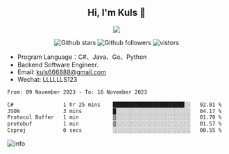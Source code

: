 <h2 align="center"> Hi, I'm Kuls 👋 </h2>
<p align="center">
    <p align="center">
        <img src=" https://avatars.githubusercontent.com/u/42165104?s=460&u=5c7fbf0bce7d4b38a15a44676e6f64b529e47598&v=4"/>
    </p>
    <p align="center">
      <img src="https://img.shields.io/github/stars/hellokuls?style=social" alt="Github stars" />
      <img src="https://img.shields.io/github/followers/hellokuls?style=social" alt="Github followers" />
      <img src="https://visitor-badge.glitch.me/badge?page_id=hellokuls.readme" alt="vistors" />
    </p>
</p>

- Program Language：C#、Java、Go、Python
- Backend Software Engineer.
- Email: kuls666888@gmail.com
- Wechat: LLLLLLS123

<!--START_SECTION:waka-->

```txt
From: 09 November 2023 - To: 16 November 2023

C#                1 hr 25 mins    ███████████████████████░░   92.01 %
JSON              3 mins          █░░░░░░░░░░░░░░░░░░░░░░░░   04.17 %
Protocol Buffer   1 min           ▒░░░░░░░░░░░░░░░░░░░░░░░░   01.70 %
protobuf          1 min           ▒░░░░░░░░░░░░░░░░░░░░░░░░   01.57 %
Csproj            0 secs          ░░░░░░░░░░░░░░░░░░░░░░░░░   00.55 %
```

<!--END_SECTION:waka-->

![info](https://github-readme-stats.vercel.app/api?username=hellokuls&show_icons=true&count_private=true&hide=prs&theme=default_repocard)


